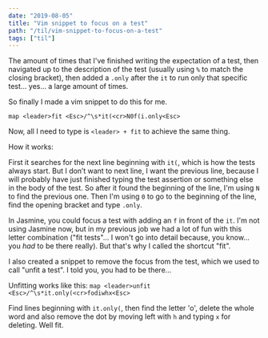 ```yaml
---
date: "2019-08-05"
title: "Vim snippet to focus on a test"
path: "/til/vim-snippet-to-focus-on-a-test"
tags: ["til"]
---
```


The amount of times that I've finished writing the expectation of a test, then navigated up to the description of the test (usually using `%` to match the closing bracket), then added a `.only` after the `it` to run only that specific test… yes… a large amount of times. 

So finally I made a vim snippet to do this for me.

`map <leader>fit <Esc>/^\s*it(<cr>N0f(i.only<Esc>`

Now, all I need to type is `<leader> + fit` to achieve the same thing.

How it works:

First it searches for the next line beginning with `it(`, which is how the tests always start.
But I don’t want to next line, I want the previous line, because I will probably have just finished typing the test assertion or something else in the body of the test.
So after it found the beginning of the line, I'm using `N` to find the previous one. 
Then I'm using `0` to go to the beginning of the line, find the opening bracket and type `.only`. 

In Jasmine, you could focus a test with adding an `f` in front of the `it`.
I'm not using Jasmine now, but in my previous job we had a lot of fun with this letter combination ("fit tests"... I won't go into detail because, you know… you *had* to be there really).
But that's why I called the shortcut "fit".

I also created a snippet to remove the focus from the test, which we used to call "unfit a test". I told you, you had to be there…

Unfitting works like this:
`map <leader>unfit <Esc>/^\s*it.only(<cr>fodiwhx<Esc>`

Find lines beginning with `it.only(`, then find the letter 'o', delete the whole word and also remove the dot by moving left with `h` and typing `x` for deleting.
Well fit.
